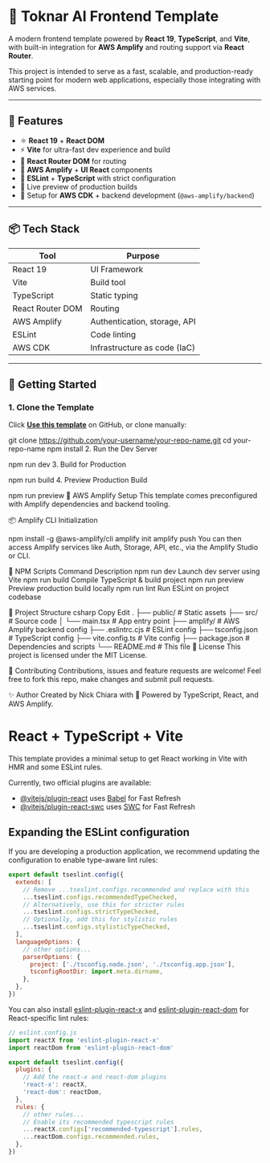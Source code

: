 
# 🧬 Toknar AI Frontend Template

A modern frontend template powered by **React 19**, **TypeScript**, and **Vite**, with built-in integration for **AWS Amplify** and routing support via **React Router**.

This project is intended to serve as a fast, scalable, and production-ready starting point for modern web applications, especially those integrating with AWS services.

---

## 🚀 Features

- ⚛️ **React 19** + **React DOM**
- ⚡️ **Vite** for ultra-fast dev experience and build
- 🧭 **React Router DOM** for routing
- 🔐 **AWS Amplify** + **UI React** components
- 🔧 **ESLint** + **TypeScript** with strict configuration
- 🔄 Live preview of production builds
- 🧱 Setup for **AWS CDK** + backend development (`@aws-amplify/backend`)

---

## 📦 Tech Stack

| Tool                  | Purpose                            |
|-----------------------|------------------------------------|
| React 19              | UI Framework                       |
| Vite                  | Build tool                         |
| TypeScript            | Static typing                      |
| React Router DOM      | Routing                            |
| AWS Amplify           | Authentication, storage, API      |
| ESLint                | Code linting                       |
| AWS CDK               | Infrastructure as code (IaC)       |

---

## 🏁 Getting Started

### 1. Clone the Template

Click **[Use this template](https://github.com/your-username/your-repo-name/generate)** on GitHub, or clone manually:

git clone https://github.com/your-username/your-repo-name.git
cd your-repo-name
npm install
2. Run the Dev Server

npm run dev
3. Build for Production

npm run build
4. Preview Production Build

npm run preview
🔐 AWS Amplify Setup
This template comes preconfigured with Amplify dependencies and backend tooling.

📦 Amplify CLI Initialization

npm install -g @aws-amplify/cli
amplify init
amplify push
You can then access Amplify services like Auth, Storage, API, etc., via the Amplify Studio or CLI.

🧰 NPM Scripts
Command	Description
npm run dev	Launch dev server using Vite
npm run build	Compile TypeScript & build project
npm run preview	Preview production build locally
npm run lint	Run ESLint on project codebase

🧱 Project Structure
csharp
Copy
Edit
.
├── public/                # Static assets
├── src/                   # Source code
│   └── main.tsx          # App entry point
├── amplify/               # AWS Amplify backend config
├── .eslintrc.cjs          # ESLint config
├── tsconfig.json          # TypeScript config
├── vite.config.ts         # Vite config
├── package.json           # Dependencies and scripts
└── README.md              # This file
📜 License
This project is licensed under the MIT License.

🙌 Contributing
Contributions, issues and feature requests are welcome!
Feel free to fork this repo, make changes and submit pull requests.

✨ Author
Created by Nick Chiara with 💙
Powered by TypeScript, React, and AWS Amplify.




# React + TypeScript + Vite

This template provides a minimal setup to get React working in Vite with HMR and some ESLint rules.

Currently, two official plugins are available:

- [@vitejs/plugin-react](https://github.com/vitejs/vite-plugin-react/blob/main/packages/plugin-react) uses [Babel](https://babeljs.io/) for Fast Refresh
- [@vitejs/plugin-react-swc](https://github.com/vitejs/vite-plugin-react/blob/main/packages/plugin-react-swc) uses [SWC](https://swc.rs/) for Fast Refresh

## Expanding the ESLint configuration

If you are developing a production application, we recommend updating the configuration to enable type-aware lint rules:

```js
export default tseslint.config({
  extends: [
    // Remove ...tseslint.configs.recommended and replace with this
    ...tseslint.configs.recommendedTypeChecked,
    // Alternatively, use this for stricter rules
    ...tseslint.configs.strictTypeChecked,
    // Optionally, add this for stylistic rules
    ...tseslint.configs.stylisticTypeChecked,
  ],
  languageOptions: {
    // other options...
    parserOptions: {
      project: ['./tsconfig.node.json', './tsconfig.app.json'],
      tsconfigRootDir: import.meta.dirname,
    },
  },
})
```

You can also install [eslint-plugin-react-x](https://github.com/Rel1cx/eslint-react/tree/main/packages/plugins/eslint-plugin-react-x) and [eslint-plugin-react-dom](https://github.com/Rel1cx/eslint-react/tree/main/packages/plugins/eslint-plugin-react-dom) for React-specific lint rules:

```js
// eslint.config.js
import reactX from 'eslint-plugin-react-x'
import reactDom from 'eslint-plugin-react-dom'

export default tseslint.config({
  plugins: {
    // Add the react-x and react-dom plugins
    'react-x': reactX,
    'react-dom': reactDom,
  },
  rules: {
    // other rules...
    // Enable its recommended typescript rules
    ...reactX.configs['recommended-typescript'].rules,
    ...reactDom.configs.recommended.rules,
  },
})
```
